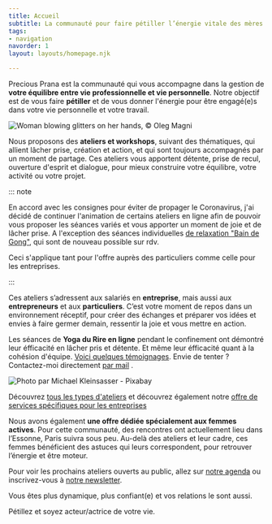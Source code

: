 ```yaml
---
title: Accueil
subtitle: La communauté pour faire pétiller l’énergie vitale des mères actives
tags:
- navigation
navorder: 1
layout: layouts/homepage.njk

---
```

<p class="intro">
Precious Prana est la communauté qui vous accompagne dans la gestion de <strong>votre équilibre entre vie professionnelle et vie personnelle</strong>. Notre objectif est de vous faire <strong>pétiller</strong> et de vous donner l'énergie pour être engagé(e)s dans votre vie personnelle et votre travail.
</p>

<img src="/images/illustrations/woman-blowing-glitters-on-her-hands.jpg" alt="Woman blowing glitters on her hands, © Oleg Magni" class="onethird" />

Nous proposons des **ateliers et workshops**, suivant des thématiques, qui allient lâcher prise, création et action, et qui sont toujours accompagnés par un moment de partage. Ces ateliers vous apportent détente, prise de recul, ouverture d'esprit et dialogue, pour mieux construire votre équilibre, votre activité ou votre projet.

::: note

En accord avec les consignes pour éviter de propager le Coronavirus, j'ai décidé de continuer l'animation de certains ateliers en ligne afin de pouvoir vous proposer les séances variés et vous apporter un moment de joie et de lâcher prise.  A l'exception des séances individuelles [de relaxation "Bain de Gong"](), qui sont de nouveau possible sur rdv. 

Ceci s'applique tant pour l'offre auprès des particuliers comme celle pour les entreprises. 

:::

Ces ateliers s’adressent aux salariés en **entreprise**, mais aussi aux **entrepreneurs** et aux **particuliers**. C’est votre moment de repos dans un environnement réceptif, pour créer des échanges et préparer vos idées et envies à faire germer demain, ressentir la joie et vous mettre en action.

Les séances de **Yoga du Rire en ligne** pendant le confinement ont démontré leur éfficacité en lâcher pris et détente. Et même leur éfficacité quant à la cohésion d'équipe.  [Voici quelques témoignages](). Envie de tenter ? Contactez-moi directement [par mail]() .

![](/images/lake-pixabay-michael_kleinsasser.jpg "Photo par Michael Kleinsasser - Pixabay")

Découvrez [tous les types d'ateliers](/ateliers/) et découvrez également notre [offre de services spécifiques pour les entreprises](precious-prana.com/files/Precious-Prana-flyer-entreprise.pdf)

Nous avons également **une offre dédiée spécialement aux femmes actives**. Pour cette communauté, des rencontres ont actuellement lieu dans l’Essonne, Paris suivra sous peu. Au-delà des ateliers et leur cadre, ces femmes bénéficient des astuces qui leurs correspondent, pour retrouver l’énergie et être moteur.

Pour voir les prochains ateliers ouverts au public, allez sur <a href="/agenda/">notre agenda</a> ou inscrivez-vous à <a href="/newsletter/">notre newsletter</a>.

<p class="intro">Vous êtes plus dynamique, plus confiant(e) et vos relations le sont aussi.
<p class="intro">Pétillez et soyez acteur/actrice de votre vie.
